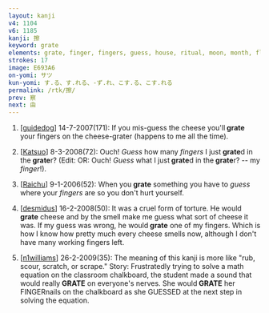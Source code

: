```yaml
---
layout: kanji
v4: 1104
v6: 1185
kanji: 擦
keyword: grate
elements: grate, finger, fingers, guess, house, ritual, moon, month, flesh, part of the body, crotch, altar, show, two, small
strokes: 17
image: E693A6
on-yomi: サツ
kun-yomi: す.る、す.れる、-ず.れ、こす.る、こす.れる
permalink: /rtk/擦/
prev: 察
next: 由
---
```


1) [<a href="http://kanji.koohii.com/profile/guidedog">guidedog</a>] 14-7-2007(171): If you mis-guess the cheese you&#039;ll<strong> grate</strong> your fingers on the cheese-grater (happens to me all the time).

2) [<a href="http://kanji.koohii.com/profile/Katsuo">Katsuo</a>] 8-3-2008(72): Ouch! <em>Guess</em> how many <em>fingers</em> I just<strong> grate</strong>d in the<strong> grate</strong>r? (Edit: OR: Ouch! <em>Guess</em> what I just<strong> grate</strong>d in the<strong> grate</strong>r? -- my <em>finger</em>!).

3) [<a href="http://kanji.koohii.com/profile/Raichu">Raichu</a>] 9-1-2006(52): When you<strong> grate</strong> something you have to <em>guess</em> where your <em>fingers</em> are so you don&#039;t hurt yourself.

4) [<a href="http://kanji.koohii.com/profile/desmidus">desmidus</a>] 16-2-2008(50): It was a cruel form of torture. He would<strong> grate</strong> cheese and by the smell make me guess what sort of cheese it was. If my guess was wrong, he would<strong> grate</strong> one of my fingers. Which is how I know how pretty much every cheese smells now, although I don&#039;t have many working fingers left.

5) [<a href="http://kanji.koohii.com/profile/n1williams">n1williams</a>] 26-2-2009(35): The meaning of this kanji is more like &quot;rub, scour, scratch, or scrape.&quot; Story: Frustratedly trying to solve a math equation on the classroom chalkboard, the student made a sound that would really<strong> GRATE</strong> on everyone&#039;s nerves. She would<strong> GRATE</strong> her FINGERnails on the chalkboard as she GUESSED at the next step in solving the equation.

